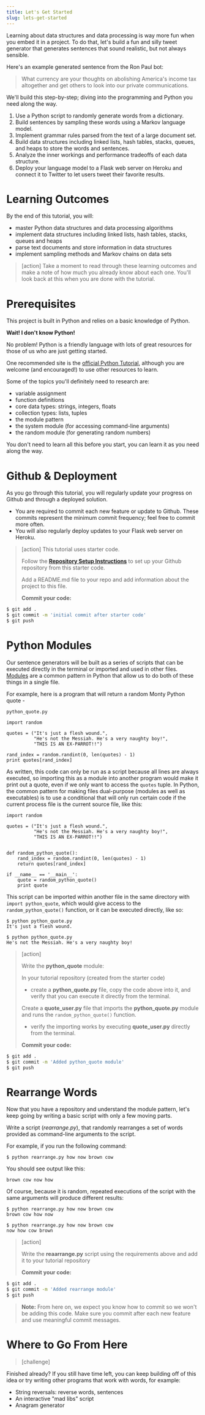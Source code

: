 ```yaml
---
title: Let's Get Started
slug: lets-get-started
---
```


Learning about data structures and data processing is way more fun when you embed it in a project.  To do that, let's build a fun and silly tweet generator that generates sentences that sound realistic, but not always sensible.

Here's an example generated sentence from the Ron Paul bot:
> What currency are your thoughts on abolishing America's income tax altogether and get others to look into our private communications.

We'll build this step-by-step; diving into the programming and Python you need along the way.

1. Use a Python script to randomly generate words from a dictionary.
1. Build sentences by sampling these words using a Markov language model.
1. Implement grammar rules parsed from the text of a large document set.
1. Build data structures including linked lists, hash tables, stacks, queues, and heaps to store the words and sentences.
1.  Analyze the inner workings and performance tradeoffs of each data structure.
1. Deploy your language model to a Flask web server on Heroku and connect it to Twitter to let users tweet their favorite results.

# Learning Outcomes
By the end of this tutorial, you will:

- master Python data structures and data processing algorithms
- implement data structures including linked lists, hash tables, stacks, queues and heaps
- parse text documents and store information in data structures
- implement sampling methods and Markov chains on data sets

> [action]
> Take a moment to read through these learning outcomes and make a note of how much you already know about each one.  You'll look back at this when you are done with the tutorial.


# Prerequisites
This project is built in Python and relies on a basic knowledge of Python.

**Wait! I don't know Python!**

No problem! Python is a friendly language with lots of great resources for those of us who are just getting started.

One recommended site is the [official Python Tutorial](https://docs.python.org/2.7/tutorial/), although you are welcome (and encouraged!) to use other resources to learn.

Some of the topics you'll definitely need to research are:

- variable assignment
- function definitions
- core data types: strings, integers, floats
- collection types: lists, tuples
- the module pattern
- the system module (for accessing command-line arguments)
- the random module (for generating random numbers)

You don't need to learn all this before you start, you can learn it as you need along the way.


# Github & Deployment
As you go through this tutorial, you will regularly update your progress on Github and through a deployed solution.

- You are required to commit each new feature or update to Github.  These commits represent the minimum commit frequency; feel free to commit more often.
- You will also regularly deploy updates to your Flask web server on Heroku.

> [action]
> This tutorial uses starter code.
>
> Follow the **[Repository Setup Instructions](https://github.com/Make-School-Courses/CS-2-Tweet-Generator/blob/master/Setup.md)** to set up your Github repository from this starter code.
>
> Add a README.md file to your repo and add information about the project to this file.
>
> **Commit your code:**
>
```bash
$ git add .
$ git commit -m 'initial commit after starter code'
$ git push
```


Python Modules
==

Our sentence generators will be built as a series of scripts that can be executed directly in the terminal or imported and used in other files.  [Modules](https://docs.python.org/3/tutorial/modules.html) are a common pattern in Python that allow us to do both of these things in a single file.

For example, here is a program that will return a random Monty Python quote -

`python_quote.py`

	import random

	quotes = ("It's just a flesh wound.",
	          "He's not the Messiah. He's a very naughty boy!",
	          "THIS IS AN EX-PARROT!!")

	rand_index = random.randint(0, len(quotes) - 1)
	print quotes[rand_index]

As written, this code can only be run as a script because all lines are always executed, so importing this as a module into another program would make it print out a quote, even if we only want to access the `quotes` tuple. In Python, the common pattern for making files dual-purpose (modules as well as executables) is to use a conditional that will only run certain code if the current process file is the current source file, like this:

	import random

	quotes = ("It's just a flesh wound.",
	          "He's not the Messiah. He's a very naughty boy!",
	          "THIS IS AN EX-PARROT!!")


	def random_python_quote():
	    rand_index = random.randint(0, len(quotes) - 1)
	    return quotes[rand_index]

	if __name__ == '__main__':
	    quote = random_python_quote()
	    print quote


This script can be imported within another file in the same directory with `import python_quote`, which would give access to the `random_python_quote()` function, or it can be executed directly, like so:


	$ python python_quote.py
	It's just a flesh wound.

	$ python python_quote.py
	He's not the Messiah. He's a very naughty boy!


> [action]
>
> Write the **python_quote** module:
>
> In your tutorial repository (created from the starter code)
>  
>  -  create a **python_quote.py** file, copy the code above into it, and verify that you can execute it directly from the terminal.
>
> Create a **quote_user.py** file that imports the **python_quote.py** module and runs the `random_python_quote()` function.
>
>  - verify the importing works by executing **quote_user.py** directly from the terminal.
>
> **Commit your code:**
>
```bash
$ git add .
$ git commit -m 'Added python_quote module'
$ git push
```
>

Rearrange Words
==

Now that you have a repository and understand the module pattern, let's keep going by writing a basic script with only a few moving parts.

Write a script (*rearrange.py*), that randomly rearranges a set of words provided as command-line arguments to the script.  

For example, if you run the following command:

	$ python rearrange.py how now brown cow

You should see output like this:

	brown cow now how

Of course, because it is random, repeated executions of the script with the same arguments will produce different results:

	$ python rearrange.py how now brown cow
	brown cow how now

	$ python rearrange.py how now brown cow
	now how cow brown

> [action]
>
> Write the **reaarrange.py** script using the requirements above and add it to your tutorial repository
>
> **Commit your code:**
>
```bash
$ git add .
$ git commit -m 'Added rearrange module'
$ git push
```
>
> **Note:** From here on, we expect you know how to commit so we won't be adding this code.  Make sure you commit after each new feature and use meaningful commit messages.



Where to Go From Here
==

> [challenge]
>
Finished already? If you still have time left, you can keep building off of this idea or try writing other programs that work with words, for example:

- String reversals: reverse words, sentences
- An interactive "mad libs" script
- Anagram generator

>

